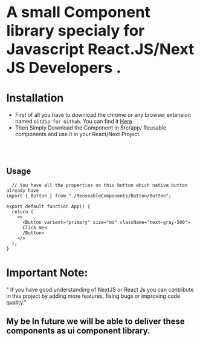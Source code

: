 <h1 style="font-size:40px"> A small Component library specialy for  Javascript React.JS/Next JS Developers .</h1>

# Installation

- First of all you have to download the chrome or any browser extension named `GitZip for Github`. You can find it <a href ="https://chromewebstore.google.com/detail/gitzip-for-github/ffabmkklhbepgcgfonabamgnfafbdlkn?pli=1">Here</a>
- Then Simply Download the Component in Src/app/ Reusable components and use it in your React/Next Project.

<br>
<br>

## Usage

```
  // You have all the properties on this button which native button already have
import { Button } from "./ReuseableComponents/Button/Button";

export default function App() {
  return (
    <>
      <Button varient="primary" size="md" className="text-gray-500">
      Click me<
      /Button>
    </>
  );
}

```

# Important Note:

" If you have good understanding of NextJS or React Js you can contribute in this project by adding more features, fixing bugs or improving code quality."

## My be In future we will be able to deliver these components as ui component library.
